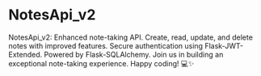 # NotesApi_v2
NotesApi_v2: Enhanced note-taking API. Create, read, update, and delete notes with improved features. Secure authentication using Flask-JWT-Extended. Powered by Flask-SQLAlchemy. Join us in building an exceptional note-taking experience. Happy coding! 💻✨
